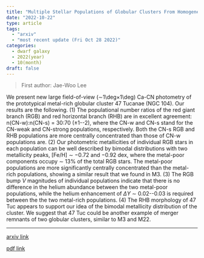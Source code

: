 ```yaml
---
title: "Multiple Stellar Populations of Globular Clusters From Homogeneous Ca-CN-CH-NH Photometry. VII. Metal-Poor Populations in 47 Tucanae (NGC 104)"
date: "2022-10-22"
type: article
tags:
  - "arxiv"
  - "most recent update (Fri Oct 28 2022)"
categories:
  - dwarf galaxy
  - 2022(year)
  - 10(month)
draft: false
---
```


> First author: Jae-Woo Lee

 We present new large field-of-view ($\sim$1\deg$\times$1\deg) Ca-CN
photometry of the prototypical metal-rich globular cluster 47 Tucanae (NGC
104). Our results are the following. (1) The populational number ratios of the
red giant branch (RGB) and red horizontal branch (RHB) are in excellent
agreement: n(CN-w):n(CN-s) = 30:70 ($\pm$1--2), where the CN-w and CN-s stand
for the CN-weak and CN-strong populations, respectively. Both the CN-s RGB and
RHB populations are more centrally concentrated than those of CN-w populations
are. (2) Our photometric metallicities of individual RGB stars in each
population can be well described by bimodal distributions with two metallicity
peaks, [Fe/H] $\sim$ $-$0.72 and $-$0.92 dex, where the metal-poor components
occupy $\sim$ 13% of the total RGB stars. The metal-poor populations are more
significantly centrally concentrated than the metal-rich populations, showing a
similar result that we found in M3. (3) The RGB bump $V$ magnitudes of
individual populations indicate that there is no difference in the helium
abundance between the two metal-poor populations, while the helium enhancement
of $\Delta Y$ $\sim$ 0.02--0.03 is required between the the two metal-rich
populations. (4) The RHB morphology of 47 Tuc appears to support our idea of
the bimodal metallicity distribution of the cluster. We suggest that 47 Tuc
could be another example of merger remnants of two globular clusters, similar
to M3 and M22.

---
[arxiv link](http://arxiv.org/abs/2210.12332v1)

[pdf link](http://arxiv.org/pdf/2210.12332v1)
